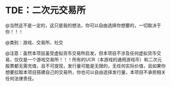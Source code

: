 # TDE：二次元交易所
@当然这不是一定的，这只是我的想法，你可以自由选择你想要的，一切取决于你！！！

@类别：游戏、交易所、社交

@注意：虽然本项目虽受虚拟货币交易所启发，但本项目不涉及任何虚拟货币交易，仅仅是一个游戏交易所！！！所有的UCR（本游戏的通用游戏币）和二次元股票都无需充值，且不可提现，发行量可能是无限的，无任何实际价值，且如果你想要拉取本项目搭建自己的交易所，你也可以自由选择发行量，本项目不承担相关任何法律责任。
